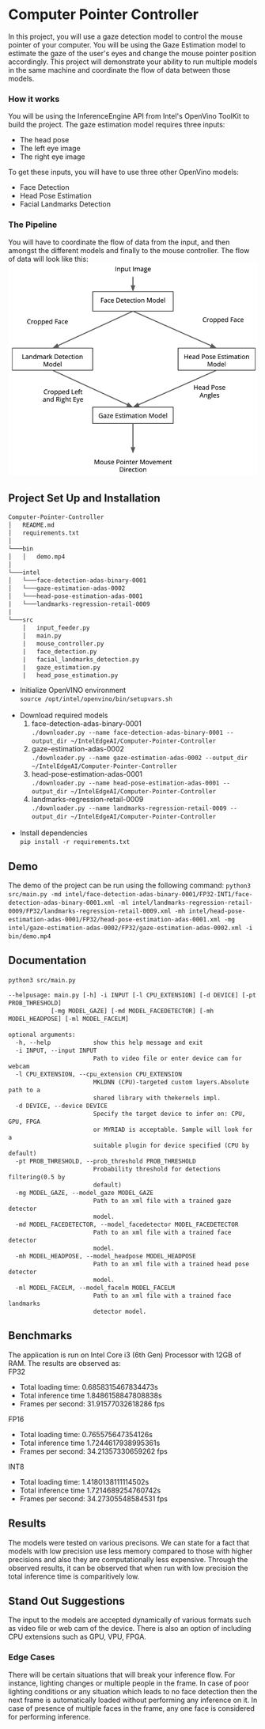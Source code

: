 # Computer Pointer Controller

In this project, you will use a gaze detection model to control the mouse pointer of your computer. You will be using the Gaze Estimation model to estimate the gaze of the user's eyes and change the mouse pointer position accordingly. This project will demonstrate your ability to run multiple models in the same machine and coordinate the flow of data between those models.
### How it works
You will be using the InferenceEngine API from Intel's OpenVino ToolKit to build the project. The gaze estimation model requires three inputs:
- The head pose
- The left eye image
- The right eye image</br>

To get these inputs, you will have to use three other OpenVino models:
- Face Detection
- Head Pose Estimation
- Facial Landmarks Detection
### The Pipeline
You will have to coordinate the flow of data from the input, and then amongst the different models and finally to the mouse controller. The flow of data will look like this:
![alt text](https://github.com/MonicaSai7/Computer-Pointer-Controller/blob/master/bin/pipeline.png)

## Project Set Up and Installation
```
Computer-Pointer-Controller
│   README.md
│   requirements.txt   
│
└───bin
│   │   demo.mp4
│   
└───intel
│   └───face-detection-adas-binary-0001
│   └───gaze-estimation-adas-0002
│   └───head-pose-estimation-adas-0001
|   └───landmarks-regression-retail-0009
|
└───src
    │   input_feeder.py
    │   main.py
    |   mouse_controller.py
    |   face_detection.py
    |   facial_landmarks_detection.py
    |   gaze_estimation.py
    |   head_pose_estimation.py
```
- Initialize OpenVINO environment</br>
```source /opt/intel/openvino/bin/setupvars.sh```</br></br>
- Download required models</br>
  1. face-detection-adas-binary-0001</br>
```./downloader.py --name face-detection-adas-binary-0001 --output_dir ~/IntelEdgeAI/Computer-Pointer-Controller```
  2. gaze-estimation-adas-0002</br>
  ```./downloader.py --name gaze-estimation-adas-0002 --output_dir ~/IntelEdgeAI/Computer-Pointer-Controller```
  3. head-pose-estimation-adas-0001</br>
  ```./downloader.py --name head-pose-estimation-adas-0001 --output_dir ~/IntelEdgeAI/Computer-Pointer-Controller```
  4. landmarks-regression-retail-0009</br>
  ```./downloader.py --name landmarks-regression-retail-0009 --output_dir ~/IntelEdgeAI/Computer-Pointer-Controller```</br></br>
- Install dependencies</br>
```pip install -r requirements.txt```
  
## Demo
The demo of the project can be run using the following command:
```python3 src/main.py -md intel/face-detection-adas-binary-0001/FP32-INT1/face-detection-adas-binary-0001.xml -ml intel/landmarks-regression-retail-0009/FP32/landmarks-regression-retail-0009.xml -mh intel/head-pose-estimation-adas-0001/FP32/head-pose-estimation-adas-0001.xml -mg intel/gaze-estimation-adas-0002/FP32/gaze-estimation-adas-0002.xml -i bin/demo.mp4```

## Documentation
```python3 src/main.py```
```
--helpusage: main.py [-h] -i INPUT [-l CPU_EXTENSION] [-d DEVICE] [-pt PROB_THRESHOLD] 
            [-mg MODEL_GAZE] [-md MODEL_FACEDETECTOR] [-mh MODEL_HEADPOSE] [-ml MODEL_FACELM]

optional arguments:
  -h, --help            show this help message and exit
  -i INPUT, --input INPUT
                        Path to video file or enter device cam for webcam
  -l CPU_EXTENSION, --cpu_extension CPU_EXTENSION
                        MKLDNN (CPU)-targeted custom layers.Absolute path to a
                        shared library with thekernels impl.
  -d DEVICE, --device DEVICE
                        Specify the target device to infer on: CPU, GPU, FPGA
                        or MYRIAD is acceptable. Sample will look for a
                        suitable plugin for device specified (CPU by default)
  -pt PROB_THRESHOLD, --prob_threshold PROB_THRESHOLD
                        Probability threshold for detections filtering(0.5 by
                        default)
  -mg MODEL_GAZE, --model_gaze MODEL_GAZE
                        Path to an xml file with a trained gaze detector
                        model.
  -md MODEL_FACEDETECTOR, --model_facedetector MODEL_FACEDETECTOR
                        Path to an xml file with a trained face detector
                        model.
  -mh MODEL_HEADPOSE, --model_headpose MODEL_HEADPOSE
                        Path to an xml file with a trained head pose detector
                        model.
  -ml MODEL_FACELM, --model_facelm MODEL_FACELM
                        Path to an xml file with a trained face landmarks
                        detector model.
```
## Benchmarks
The application is run on Intel Core i3 (6th Gen) Processor with 12GB of RAM. The results are observed as:</br>
FP32
  - Total loading time: 0.6858315467834473s
  - Total inference time 1.8486158847808838s
  - Frames per second: 31.91577032618286 fps</br>

FP16
  - Total loading time: 0.765575647354126s
  - Total inference time 1.7244617938995361s
  - Frames per second: 34.21357330659262 fps</br>

INT8
  - Total loading time: 1.4180138111114502s
  - Total inference time 1.7214689254760742s
  - Frames per second: 34.27305548584531 fps

## Results
The models were tested on various precisons. We can state for a fact that models with low precision use less memory compared to those with higher precisions and also they are computationally less expensive. Through the observed results, it can be observed that when run with low precision the total inference time is comparitively low.

## Stand Out Suggestions
The input to the models are accepted dynamically of various formats such as video file or web cam of the device. There is also an option of including CPU extensions such as GPU, VPU, FPGA.

### Edge Cases
There will be certain situations that will break your inference flow. For instance, lighting changes or multiple people in the frame. In case of poor lighting conditions or any situation which leads to no face detection then the next frame is automatically loaded without performing any inference on it. In case of presence of multiple faces in the frame, any one face is considered for performing inference.

